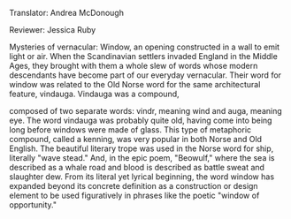 

Translator: Andrea McDonough

Reviewer: Jessica Ruby

Mysteries of vernacular:
Window,
an opening constructed in a wall to emit light or air.
When the Scandinavian settlers invaded England
in the Middle Ages,
they brought with them a whole slew of words
whose modern descendants have become part
of our everyday vernacular.
Their word for window was related to the Old Norse word
for the same architectural feature,
vindauga.
Vindauga was a compound,

composed of two separate words:
vindr, meaning wind
and auga, meaning eye.
The word vindauga was probably quite old,
having come into being long before
windows were made of glass.
This type of metaphoric compound,
called a kenning,
was very popular in both Norse and Old English.
The beautiful literary trope was used
in the Norse word for ship,
literally &quot;wave stead.&quot;
And, in the epic poem, &quot;Beowulf,&quot;
where the sea is described as a whale road
and blood is described as battle sweat
and slaughter dew.
From its literal yet lyrical beginning,
the word window has expanded
beyond its concrete definition
as a construction or design element
to be used figuratively
in phrases like the poetic
&quot;window of opportunity.&quot;
